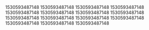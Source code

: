 1530593487148
1530593487148
1530593487148
1530593487148
1530593487148
1530593487148
1530593487148
1530593487148
1530593487148
1530593487148
1530593487148
1530593487148
1530593487148
1530593487148
1530593487148